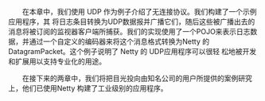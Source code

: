 &emsp;&emsp;在本章中，我们使用 UDP 作为例子介绍了无连接协议。我们构建了一个示例应用程序，其
将日志条目转换为UDP数据报并广播它们，随后这些被广播出去的消息将被订阅的监视器客户端所捕获。我们的实现使用了一个POJO来表示日志数据，并通过一个自定义的编码器来将这个消息格式转换为Netty 的 DatagramPacket。这个例子说明了 Netty 的 UDP应用程序可以很轻
松地被开发和扩展用以支持专业化的用途。

&emsp;&emsp;在接下来的两章中，我们将把目光投向由知名公司的用户所提供的案例研究上，他们已使用Netty 构建了工业级别的应用程序。